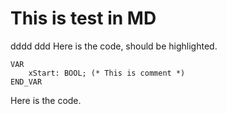 # This is test in MD

dddd ddd
Here is the code, should be highlighted.

```iecst
VAR
    xStart: BOOL; (* This is comment *)
END_VAR
```

Here is the code.
